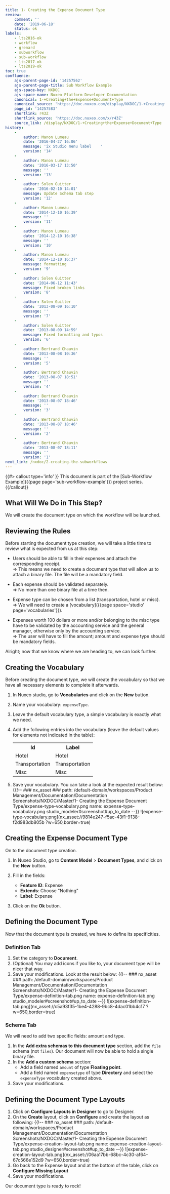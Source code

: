 ```yaml
---
title: 1- Creating the Expense Document Type
review:
    comment: ''
    date: '2019-06-18'
    status: ok
labels:
    - lts2016-ok
    - workflow
    - grenard
    - subworkflow
    - sub-workflow
    - lts2017-ok
    - lts2019-ok
toc: true
confluence:
    ajs-parent-page-id: '14257562'
    ajs-parent-page-title: Sub Workflow Example
    ajs-space-key: NXDOC
    ajs-space-name: Nuxeo Platform Developer Documentation
    canonical: 1-+Creating+the+Expense+Document+Type
    canonical_source: 'https://doc.nuxeo.com/display/NXDOC/1-+Creating+the+Expense+Document+Type'
    page_id: '14257583'
    shortlink: r43Z
    shortlink_source: 'https://doc.nuxeo.com/x/r43Z'
    source_link: /display/NXDOC/1-+Creating+the+Expense+Document+Type
history:
    -
        author: Manon Lumeau
        date: '2016-04-27 16:06'
        message: 'ix Studio menu label    '
        version: '14'
    -
        author: Manon Lumeau
        date: '2016-03-17 13:50'
        message: ''
        version: '13'
    -
        author: Solen Guitter
        date: '2016-02-10 14:01'
        message: Update Schema tab step
        version: '12'
    -
        author: Manon Lumeau
        date: '2014-12-10 16:39'
        message: ''
        version: '11'
    -
        author: Manon Lumeau
        date: '2014-12-10 16:38'
        message: ''
        version: '10'
    -
        author: Manon Lumeau
        date: '2014-12-10 16:37'
        message: formatting
        version: '9'
    -
        author: Solen Guitter
        date: '2014-06-12 11:43'
        message: Fixed broken links
        version: '8'
    -
        author: Solen Guitter
        date: '2013-08-09 16:10'
        message: ''
        version: '7'
    -
        author: Solen Guitter
        date: '2013-08-09 14:59'
        message: Fixed formatting and typos
        version: '6'
    -
        author: Bertrand Chauvin
        date: '2013-08-08 10:36'
        message: ''
        version: '5'
    -
        author: Bertrand Chauvin
        date: '2013-08-07 18:51'
        message: ''
        version: '4'
    -
        author: Bertrand Chauvin
        date: '2013-08-07 18:46'
        message: ''
        version: '3'
    -
        author: Bertrand Chauvin
        date: '2013-08-07 18:46'
        message: ''
        version: '2'
    -
        author: Bertrand Chauvin
        date: '2013-08-07 18:11'
        message: ''
        version: '1'
next_link: /nxdoc/2-creating-the-subworkflows
---
```


{{#> callout type='info' }}
This document is part of the [Sub-Workflow Example]({{page page='sub-workflow-example'}}) project series.
{{/callout}}

## What Will We Do in This Step?

We will create the document type on which the workflow will be launched.

## Reviewing the Rules

Before starting the document type creation, we will take a little time to review what is expected from us at this step:

- Users should be able to fill in their expenses and attach the corresponding receipt.</br>
  => This means we need to create a document type that will allow us to attach a binary file. The file will be a mandatory field.

- Each expense should be validated separately.</br>
  => No more than one binary file at a time then.

- Expense type can be chosen from a list (transportation, hotel or misc).</br>
  => We will need to create a [vocabulary]({{page space='studio' page='vocabularies'}}).

- Expenses worth 100 dollars or more and/or belonging to the misc type have to be validated by the accounting service and the general manager, otherwise only by the accounting service.</br>
  => The user will have to fill the amount; amount and expense type should be mandatory fields.

Alright; now that we know where we are heading to, we can look further.

## Creating the Vocabulary

Before creating the document type, we will create the vocabulary so that we have all necessary elements to complete it afterwards.

1. In Nuxeo studio, go to **Vocabularies** and click on the **New** button.
2. Name your vocabulary: `expenseType`.
3. Leave the default vocabulary type, a simple vocabulary is exactly what we need.
4. Add the following entries into the vocabulary (leave the default values for elements not indicated in the table):

    <div class="table-scroll"><table class="hover"><tbody><tr><th colspan="1">Id</th><th colspan="1">Label</th></tr><tr><td colspan="1">Hotel</td><td colspan="1">Hotel</td></tr><tr><td colspan="1">Transportation</td><td colspan="1">Transportation</td></tr><tr><td colspan="1">Misc</td><td colspan="1">Misc</td></tr></tbody></table></div>
5. Save your vocabulary.
    You can take a look at the expected result below:
    {{!--     ### nx_asset ###
    path: /default-domain/workspaces/Product Management/Documentation/Documentation Screenshots/NXDOC/Master/1- Creating the Expense Document Type/expense-type-vocabulary.png
    name: expense-type-vocabulary.png
    studio_modeler#screenshot#up_to_date
    --}}
    ![expense-type-vocabulary.png](nx_asset://9814e247-f5ac-43f1-9138-f2d983db805b ?w=650,border=true)

## Creating the Expense Document Type

On to the document type creation.

1. In Nuxeo Studio, go to **Content Model**&nbsp;> **Document Types**, and click on the **New** button.
2. Fill in the fields:
    - **Feature ID**: Expense
    - **Extends**: Choose "Nothing"
    - **Label**: Expense

3.  Click on the **Ok** button.

## Defining the Document Type

Now that the document type is created, we have to define its specificities.

### Definition Tab

1.  Set the category to **Document**.
2.  (Optional) You may add icons if you like to, your document type will be nicer that way.
3.  Save your modifications.
    Look at the result below:
    {{!--     ### nx_asset ###
    path: /default-domain/workspaces/Product Management/Documentation/Documentation Screenshots/NXDOC/Master/1- Creating the Expense Document Type/expense-definition-tab.png
    name: expense-definition-tab.png
    studio_modeler#screenshot#up_to_date
    --}}
    ![expense-definition-tab.png](nx_asset://c5a93f35-1be4-4288-9bc8-4dac01bb4c17 ?w=650,border=true)

### Schema Tab

We will need to add two specific fields: amount and type.

1.  In the **Add extra schemas to this document type** section, add the `file` schema (not `files`).
    Our document will now be able to hold a single binary file.
2.  In the **Add a custom schema** section:
    - Add a field named `amount` of type **Floating point**.
    - Add a field named `expensetype` of type **Directory** and select the `expenseType` vocabulary created above.
3.  Save your modifications.

## Defining the Document Type Layouts

1. Click on **Configure Layouts in Designer** to go to Designer.
1. On the **Create** layout, click on **Configure** and create the layout as following:
    {{!--     ### nx_asset ###
      path: /default-domain/workspaces/Product Management/Documentation/Documentation Screenshots/NXDOC/Master/1- Creating the Expense Document Type/expense-creation-layout-tab.png
      name: expense-creation-layout-tab.png
      studio_designer#screenshot#up_to_date
    --}}
    ![expense-creation-layout-tab.png](nx_asset://06aa17bb-68bc-4c30-af64-67c566e152d9 ?w=650,border=true)
1. Go back to the Expense layout and at the bottom of the table, click on **Configure Missing Layout**
1. Save your modifications.

Our document type is ready to rock!
